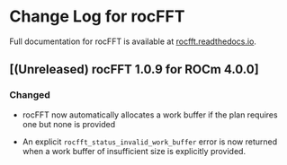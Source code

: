 # Change Log for rocFFT

Full documentation for rocFFT is available at [rocfft.readthedocs.io](https://rocfft.readthedocs.io/en/latest/).
 
## [(Unreleased) rocFFT 1.0.9 for ROCm 4.0.0]

### Changed

- rocFFT now automatically allocates a work buffer if the plan
  requires one but none is provided

- An explicit `rocfft_status_invalid_work_buffer` error is now
  returned when a work buffer of insufficient size is
  explicitly provided.
